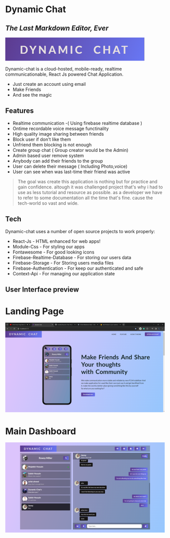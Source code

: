 # Dynamic Chat 
## _The Last Markdown Editor, Ever_

[![N|Solid](/src/assets//screenshot/logo.jpg.png)](https://dynamic-chat.netlify.app/)

Dynamic-chat is a cloud-hosted, mobile-ready, realtime communicationable,
React Js powered Chat Application.

- Just create an account using email
- Make Friends 
- And see the magic

## Features


- Realtime communication -( Using firebase realtime database )
- Ontime recordable voice message functinality
- High quality image sharing between friends
- Block user if don't like them
- Unfriend them blocking is not enough
- Create group chat ( Group creator would be the Admin)
- Admin based user remove system
- Anybody can add their friends to the group
- User can delete their message ( Including Photo,voice)
- User can see when was last-time their friend was active


> The goal was create this application is nothing
> but for practice and gain confidence.
> altough it was challenged project 
> that's why i had to use as less tutorial and 
> resource as possible. as a developer we have to refer 
> to some documentation all the time that's fine.
> cause the tech-world so vast and wide.

## Tech

Dynamic-chat uses a number of open source projects to work properly:

   
- React-Js - HTML enhanced for web apps!
- Module-Css - For styling our apps
- Fontawesome - For good looking icons
- Firebase-Realtime-Database - For storing our users data
- Firebase-Storage - For Storing users media files
- Firebase-Authentication - For keep our authenticated and safe 
- Context-Api - For managing our application state

## User Interface preview 


# Landing Page

![Landing Page](./src/assets/screenshot/landingPage.png)


# Main Dashboard 

![Dashboard](./src/assets/screenshot/dashboard.png)




